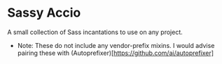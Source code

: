 # Sassy Accio

A small collection of Sass incantations to use on any project.

* Note: These do not include any vendor-prefix mixins. I would advise pairing these with (Autoprefixer)[https://github.com/ai/autoprefixer]
